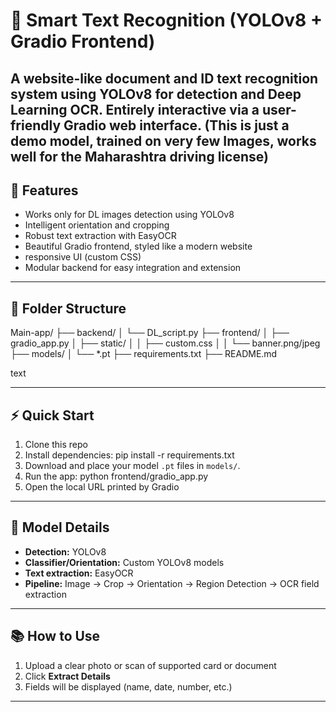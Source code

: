 # 🪪 Smart Text Recognition (YOLOv8 + Gradio Frontend)

A website-like document and ID text recognition system using YOLOv8 for detection and Deep Learning OCR. Entirely interactive via a user-friendly Gradio web interface.
(This is just a demo model, trained on very few Images, works well for the Maharashtra driving license)
---

## 🚀 Features

- Works only for DL images detection using YOLOv8
- Intelligent orientation and cropping
- Robust text extraction with EasyOCR
- Beautiful Gradio frontend, styled like a modern website
- responsive UI (custom CSS)
- Modular backend for easy integration and extension

---

## 📁 Folder Structure

Main-app/
├── backend/
│ └── DL_script.py 
├── frontend/
│ ├── gradio_app.py 
│ ├── static/
│ │ ├── custom.css 
│ │ └── banner.png/jpeg 
├── models/
│ └── *.pt 
├── requirements.txt
├── README.md

text

---

## ⚡ Quick Start

1. Clone this repo
2. Install dependencies: pip install -r requirements.txt
3. Download and place your model `.pt` files in `models/`.
4. Run the app: python frontend/gradio_app.py
5. Open the local URL printed by Gradio

---

## 🤖 Model Details

- **Detection:** YOLOv8
- **Classifier/Orientation:** Custom YOLOv8 models
- **Text extraction:** EasyOCR
- **Pipeline:** Image → Crop → Orientation → Region Detection → OCR field extraction

---

## 📚 How to Use

1. Upload a clear photo or scan of supported card or document
2. Click **Extract Details**
3. Fields will be displayed (name, date, number, etc.)

---
